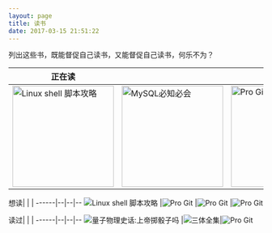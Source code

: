 ```yaml
---
layout: page
title: 读书 
date: 2017-03-15 21:51:22
---
```

<style>
td {
    width: 33%;
}
tbody img {
    height: 200px;
}
td span {
    display: inline-block;
    width: 100%;
    text-align: center;
}
</style>




列出这些书，既能督促自己读书，又能督促自己读书，何乐不为？

正在读|  |  |
-----|---|--
![Linux shell 脚本攻略][linux_shell_cookbook] | ![MySQL必知必会][mysql_crash_course] |![Pro Git][pro_git] | <span colspan=3>|<span colspan=3>|


[linux_shell_cookbook]: reading/index/linux_shell_cookbook.jpg
[mysql_crash_course]: reading/index/mysql_crash_course.jpg
[pro_git]: reading/index/pro_git.jpg


想读|  |  | 
------|--|--|--
![Linux shell 脚本攻略](reading/index/linux_shell_cookbook_v2.jpg) |![Pro Git](reading/index/pro_git_v2.jpg "Pro Git") |![Pro Git](reading/index/pro_git_v2.jpg "Pro Git") |![Pro Git](reading/index/pro_git_v2.jpg "Pro Git") 


读过|  |  | 
------|--|--|--
![量子物理史话:上帝掷骰子吗][dose_god_play_dice] |![三体全集][three_body]|![Pro Git](reading/index/pro_git_v2.jpg "Pro Git") 

[dose_god_play_dice]: reading/index/dose_god_play_dice.jpg
[three_body]: reading/index/three_body.jpg

